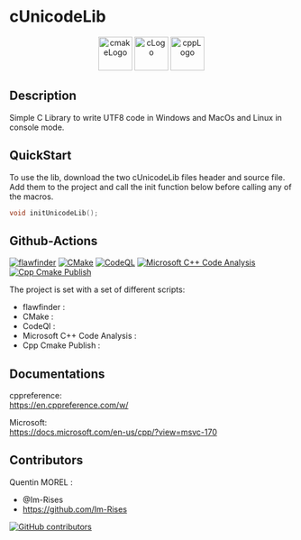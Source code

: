 # cUnicodeLib

<p align="center">
      <img src="https://user-images.githubusercontent.com/59691442/183268126-b3d19e66-8f2d-463a-805e-ae6ef7cc6c01.png" alt="cmakeLogo" style="height:60px;"/>
      <img src="https://img.shields.io/badge/C-00599C?style=for-the-badge&logo=c&logoColor=white" alt="cLogo" style="height:60px;"/>
      <img src="https://img.shields.io/badge/C%2B%2B-00599C?style=for-the-badge&logo=c%2B%2B&logoColor=white" alt="cppLogo" style="height:60px;"/>
</p>

## Description

Simple C Library to write UTF8 code in Windows and MacOs and Linux in console mode.

## QuickStart

To use the lib, download the two cUnicodeLib files header and source file.
Add them to the project and call the init function below before calling any of the macros.

```c
void initUnicodeLib();
```

## Github-Actions

[![flawfinder](https://github.com/Im-Rises/cUnicodeLib/actions/workflows/flawfinder.yml/badge.svg?branch=main)](https://github.com/Im-Rises/cUnicodeLib/actions/workflows/flawfinder.yml)
[![CMake](https://github.com/Im-Rises/cUnicodeLib/actions/workflows/cmake.yml/badge.svg?branch=main)](https://github.com/Im-Rises/cUnicodeLib/actions/workflows/cmake.yml)
[![CodeQL](https://github.com/Im-Rises/cUnicodeLib/actions/workflows/codeql.yml/badge.svg?branch=main)](https://github.com/Im-Rises/cUnicodeLib/actions/workflows/codeql.yml)
[![Microsoft C++ Code Analysis](https://github.com/Im-Rises/cUnicodeLib/actions/workflows/msvc.yml/badge.svg?branch=main)](https://github.com/Im-Rises/cUnicodeLib/actions/workflows/msvc.yml)
[![Cpp Cmake Publish](https://github.com/Im-Rises/cUnicodeLib/actions/workflows/cpp-cmake-publish.yml/badge.svg?branch=main)](https://github.com/Im-Rises/cUnicodeLib/actions/workflows/cpp-cmake-publish.yml)

The project is set with a set of different scripts:

- flawfinder :
- CMake :
- CodeQl :
- Microsoft C++ Code Analysis :
- Cpp Cmake Publish : 

## Documentations

cppreference:  
<https://en.cppreference.com/w/>

Microsoft:  
<https://docs.microsoft.com/en-us/cpp/?view=msvc-170>

## Contributors

Quentin MOREL :

- @Im-Rises
- <https://github.com/Im-Rises>

[![GitHub contributors](https://contrib.rocks/image?repo=Im-Rises/cUnicodeLib)](https://github.com/Im-Rises/cUnicodeLib/graphs/contributors)